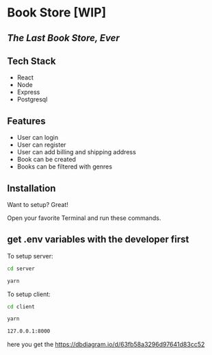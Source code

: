 # Book Store [WIP]

## _The Last Book Store, Ever_

## Tech Stack

- React
- Node
- Express
- Postgresql

## Features

- User can login
- User can register
- User can add billing and shipping address
- Book can be created
- Books can be filtered with genres

## Installation

Want to setup? Great!

Open your favorite Terminal and run these commands.

## get .env variables with the developer first

To setup server:

```sh
cd server
```

```sh
yarn
```

To setup client:

```sh
cd client
```

```sh
yarn
```

```sh
127.0.0.1:8000
```

here you get the https://dbdiagram.io/d/63fb58a3296d97641d83cc52
